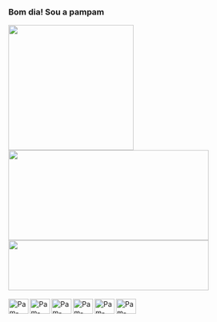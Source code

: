 ### Bom dia! Sou a pampam
<img height="250" align="center" src="https://raw.githubusercontent.com/gist/p4mpam/2d33ab05baf44b3d74e19649270806a0/raw/76842103b9112c49bf82246f0204aa07264be867/githubcard.svg"/>
<div align="left">
  <a href="https://github.com/p4mpam">
  <img height="180em" width="400" src="https://github-readme-stats.vercel.app/api?username=p4mpam&show_icons=true&theme=dracula&include_all_commits=true&count_private=true"/>
  <img height="100em" width="400" src="https://github-readme-stats.vercel.app/api/top-langs/?username=p4mpam&layout=compact&langs_count=7&theme=dracula"/>
</div>
  <div style="display: inline_block"><br>
    <img align="left" alt="Pam-Python" height="30" width="40" src="https://cdn.jsdelivr.net/gh/devicons/devicon/icons/python/python-original.svg">
     <img align="left" alt="Pam-Java" height="30" width="40" src="https://cdn.jsdelivr.net/gh/devicons/devicon/icons/java/java-original.svg">
     <img align="left" alt="Pam-JavaScript" height="30" width="40" src="https://cdn.jsdelivr.net/gh/devicons/devicon/icons/javascript/javascript-original.svg">
     <img align="left" alt="Pam-HTML" height="30" width="40" src="https://cdn.jsdelivr.net/gh/devicons/devicon/icons/html5/html5-original.svg">
     <img align="left" alt="Pam-CSS" height="30" width="40" src="https://cdn.jsdelivr.net/gh/devicons/devicon/icons/css3/css3-original.svg">
     <img align="left" alt="Pam-Dart" height="30" width="40" src="https://cdn.jsdelivr.net/gh/devicons/devicon/icons/dart/dart-original.svg">
  </div>
  
<!--
**p4mpam/p4mpam** is a ✨ _special_ ✨ repository because its `README.md` (this file) appears on your GitHub profile.

Here are some ideas to get you started:

- 🔭 I’m currently working on ...
- 🌱 I’m currently learning ...
- 👯 I’m looking to collaborate on ...
- 🤔 I’m looking for help with ...
- 💬 Ask me about ...
- 📫 How to reach me: ...
- 😄 Pronouns: ...
- ⚡ Fun fact: ...
-->
